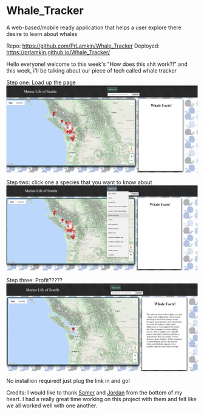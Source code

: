 # Whale_Tracker
A web-based/mobile ready application that helps a user explore there desire to learn about whales 

Repo: https://github.com/PrLamkin/Whale_Tracker
Deployed: https://prlamkin.github.io/Whale_Tracker/

Hello everyone! welcome to this week's "How does this shit work?!" and this week, i'll be talking about our piece of tech called whale tracker

Step one: Load up the page 
<img src="CSS/Before.png" alt="there should've been a picture here">

Step two: click one a species that you want to know about
<img src="CSS/Middle.png" alt="there should've been a picture here">

Step three: Profit?????
<img src="CSS/After.png" alt="there should've been a picture here">

No installion required! just plug the link in and go!

Credits:
I would like to thank <a href="https://github.com/samergain" target="_target">Samer</a> and <a href="https://github.com/jordan763" target="_target">Jordan</a> from the bottom of my heart. I had a really great time working on this project with them and felt like we all worked well with one another.